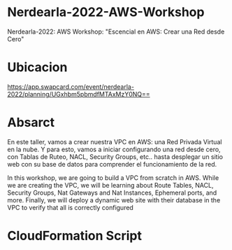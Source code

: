 # Nerdearla-2022-AWS-Workshop
Nerdearla-2022: AWS Workshop: "Escencial en AWS: Crear una Red desde Cero"

# Ubicacion

https://app.swapcard.com/event/nerdearla-2022/planning/UGxhbm5pbmdfMTAxMzY0NQ==

# Absarct

En este taller, vamos a crear nuestra VPC en AWS: una Red Privada Virtual en la nube. Y para esto, vamos a iniciar configurando una red desde cero, con Tablas de Ruteo, NACL, Security Groups, etc.. hasta desplegar un sitio web con su base de datos para comprender el funcionamiento de la red.


In this workshop, we are going to build a VPC from scratch in AWS. While we are creating the VPC, we will be learning about Route Tables, NACL, Security Groups, Nat Gateways and Nat Instances, Ephemeral ports, and more. Finally, we will deploy a dynamic web site with their database in the VPC to verify that all is correctly configured

# CloudFormation Script
